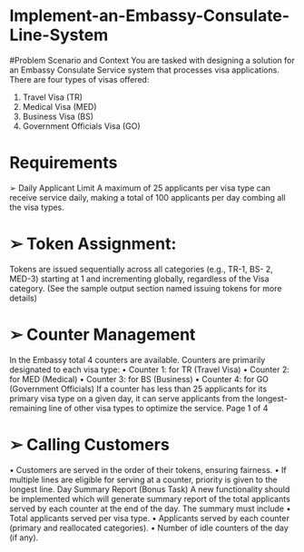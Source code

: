 # Implement-an-Embassy-Consulate-Line-System
#Problem Scenario and Context 
You are tasked with designing a solution for an Embassy Consulate Service system that processes visa 
applications. There are four types of visas offered: 
1. Travel Visa (TR) 
2. Medical Visa (MED) 
3. Business Visa (BS) 
4. Government Officials Visa (GO) 
# Requirements 
➢ Daily Applicant Limit 
A maximum of 25 applicants per visa type can receive service daily, making a total of 100 
applicants per day combing all the visa types. 
# ➢ Token Assignment: 
Tokens are issued sequentially across all categories (e.g., TR-1, BS- 2, MED-3) starting at 1 and 
incrementing globally, regardless of the Visa category. (See the sample output section named 
issuing tokens for more details) 
# ➢ Counter Management 
In the Embassy total 4 counters are available. Counters are primarily designated to each visa type: 
• Counter 1: for TR (Travel Visa) 
• Counter 2: for MED (Medical) 
• Counter 3: for BS (Business) 
• Counter 4: for GO (Government Officials) 
If a counter has less than 25 applicants for its primary visa type on a given day, it can serve applicants 
from the longest-remaining line of other visa types to optimize the service. 
Page 1 of 4 
# ➢ Calling Customers 
• Customers are served in the order of their tokens, ensuring fairness. 
• If multiple lines are eligible for serving at a counter, priority is given to the longest line. 
Day Summary Report (Bonus Task) 
A new functionality should be implemented which will generate summary report of the total applicants served 
by each counter at the end of the day. The summary must include 
• Total applicants served per visa type. 
• Applicants served by each counter (primary and reallocated categories). 
• Number of idle counters of the day (if any).
